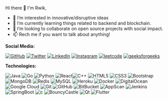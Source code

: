Hi there 👋 I'm Rwik,

- 👀 I’m interested in innovative/disruptive ideas
- 🌱 I’m currently learning things related to backend and blockchain.
- 💞️ I’m looking to collaborate on open source projects with social impact.
- 📫 Rech me if you want to talk about anything!

**Social Media:**


[![GitHub](https://img.shields.io/badge/-Github-black?style=flat-square&logo=github)](https://github.com/rwik) [![Twitter](https://img.shields.io/badge/-Twitter-black?style=flat-square&logo=twitter)](https://twitter.com/rwik) [![LinkedIn](https://img.shields.io/badge/-Linkedin-black?style=flat-square&logo=Linkedin)](https://www.linkedin.com/in/rwikee/) [![Instagram](https://img.shields.io/badge/-instagram-black?style=flat-square&logo=instagram)](https://www.instagram.com/whatrwikate/) [![leetcode](https://img.shields.io/badge/-leetcode-black?style=flat-square&logo=leetcode)](https://www.leetcode.com/rwikee/)
 [![geeksforgeeks](https://img.shields.io/badge/-geeksforgeeks-black?style=flat-square&logo=geeksforgeeks)](https://auth.geeksforgeeks.org/user/rwikee/)

**Technologies:**

![Java](https://img.shields.io/badge/-java-yellow?style=flat-square&logo=java) ![Go](https://img.shields.io/badge/-Go-black?style=flat-square&logo=go) ![Python](https://img.shields.io/badge/-Python-black?style=flat-square&logo=Python) ![React](https://img.shields.io/badge/-React-black?style=flat-square&logo=react)![C++](https://img.shields.io/badge/-C++-00599C?style=flat-square&logo=c)
![HTML5](https://img.shields.io/badge/-HTML5-E34F26?style=flat-square&logo=html5&logoColor=white) ![CSS3](https://img.shields.io/badge/-CSS3-1572B6?style=flat-square&logo=css3) ![Bootstrap](https://img.shields.io/badge/-Bootstrap-563D7C?style=flat-square&logo=bootstrap) ![MongoDB](https://img.shields.io/badge/-MongoDB-black?style=flat-square&logo=mongodb) ![Redis](https://img.shields.io/badge/-Redis-black?style=flat-square&logo=Redis) ![MySQL](https://img.shields.io/badge/-MySQL-black?style=flat-square&logo=mysql) 
![Heroku](https://img.shields.io/badge/-Heroku-430098?style=flat-square&logo=heroku) ![Docker](https://img.shields.io/badge/-Docker-black?style=flat-square&logo=docker) ![DigitalOcean](https://img.shields.io/badge/-Digital%20Ocean-darkblue?style=flat-square&logo=digitalocean) ![Google Cloud](https://img.shields.io/badge/Google%20Cloud-black?style=flat-square&logo=google-cloud) ![Git](https://img.shields.io/badge/-Git-black?style=flat-square&logo=git) ![GitHub](https://img.shields.io/badge/-GitHub-181717?style=flat-square&logo=github)
![BitBucket](https://img.shields.io/badge/-BitBucket-darkblue?style=flat-square&logo=bitbucket)  ![AppScan](https://img.shields.io/badge/-AppScan-black?style=flat-square&logo=appscan) ![Jenkins](https://img.shields.io/badge/-Jenkins-black?style=flat-square&logo=jenkins) ![SpringBoot](https://img.shields.io/badge/-SpringBoot-black?style=flat-square&logo=spring-boot) ![c](https://img.shields.io/badge/-c-black?style=flat-square&logo=c)
![BouncyCastle](https://img.shields.io/badge/-BouncyCastle-black?style=flat-square&logo=bouncycastle) ![Qt](https://img.shields.io/badge/-Qt-black?style=flat-square&logo=qt) ![Flutter](https://img.shields.io/badge/-Flutter-black?style=flat-square&logo=flutter)
